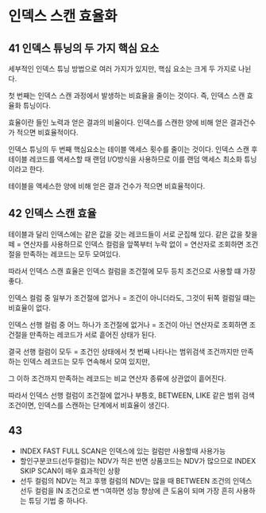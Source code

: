 # 인덱스 스캔 효율화

## 41 인덱스 튜닝의 두 가지 핵심 요소

세부적인 인덱스 튜닝 방법으로 여러 가지가 있지만, 핵심 요소는 크게 두 가지로 나뉜다.

첫 번째는 인덱스 스캔 과정에서 발생하는 비효율을 줄이는 것이다. 즉, 인덱스 스캔 효율화 튜닝이다.

효율이란 들인 노력과 얻은 결과의 비율이다. 인덱스를 스캔한 양에 비해 얻은 결과건수가 적으면 비효율적이다.

인덱스 튜닝의 두 번째 핵심요소는 테이블 액세스 횟수를 줄이는 것이다. 인덱스 스캔 후 테이블 레코드를 액세스할 때 랜덤 I/O방식을 사용하므로 이를 랜덤 액세스 최소화 튜닝이라고 한다.

테이블을 액세스한 양에 비해 얻은 결과 건수가 적으면 비효율적이다.

## 42 인덱스 스캔 효율

테이블과 달리 인덱스에는 같은 값을 갖는 레코드들이 서로 군집해 있다. 같은 값을 찾을 떼 = 연산자를 사용하므로 인덱스 컬럼을 앞쪽부터 누락 없이 = 연산자로 조회하면 조건절을 만족하는 레코드는 모두 모여있다.

따라서 인덱스 스캔 효율은 인덱스 컬럼을 조건절에 모두 등치 조건으로 사용할 떄 가장 좋다.

인덱스 컬럼 중 일부가 조건절에 없거나 = 조건이 아니더라도, 그것이 뒤쪽 컬럼일 떄는 비효율이 없다.

인덱스 선행 컬럼 중 어느 하나가 조건절에 없거나 = 조건이 아닌 연산자로 조회하면 조건절을 만족하는 레코드가 서로 흩어진 상태가 된다.

결국 선행 컬럼이 모두 = 조건인 상태에서 첫 번째 나타나는 범위검색 조건까지만 만족하는 인덱스 레코드는 모두 연속해서 모여 있지만,

그 이하 조건까지 만족하는 레코드는 비교 연산자 종류에 상관없이 흩어진다.

따라서 인덱스 선행 컬럼이 조건절에 없거나 부틍호, BETWEEN, LIKE 같은 범위 검색 조건이면, 인덱스를 스캔하는 단계에서 비효율이 생긴다.

## 43

-   INDEX FAST FULL SCAN은 인덱스에 있는 컬럼만 사용할때 사용가능
-   할인구분코드(선두컬럼)는 NDV가 적은 반면 상품코드는 NDV가 많으므로 INDEX SKIP SCAN이 매우 효과적인 상황
-   선두 컬럼의 NDV는 적고 후행 컬럼의 NDV는 많을 때 BETWEEN 조건의 인덱스 선두 컬럼을 IN 조건으로 변ㄱ여하면 성능 향상에 큰 도움이 되며 가장 흔히 사용하는 튜딩 기법 중 하나다.

